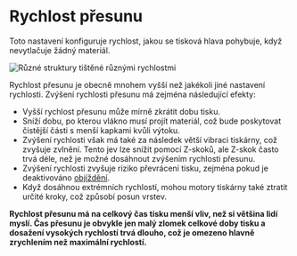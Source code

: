 Rychlost přesunu
====
Toto nastavení konfiguruje rychlost, jakou se tisková hlava pohybuje, když nevytlačuje žádný materiál.

![Různé struktury tištěné různými rychlostmi](../../../articles/images/speed_difference.png)

Rychlost přesunu je obecně mnohem vyšší než jakékoli jiné nastavení rychlosti. Zvýšení rychlosti přesunu má zejména následující efekty:
* Vyšší rychlost přesunu může mírně zkrátit dobu tisku.
* Sníží dobu, po kterou vlákno musí projít materiál, což bude poskytovat čistější části s menší kapkami kvůli výtoku.
* Zvýšení rychlosti však má také za následek větší vibraci tiskárny, což zvyšuje zvlnění. Tento jev lze snížit pomocí Z-skoků, ale Z-skok často trvá déle, než je možné dosáhnout zvýšením rychlosti přesunu.
* Zvýšení rychlosti zvyšuje riziko převrácení tisku, zejména pokud je deaktivováno [objíždění](../travel/retraction_combing.md).
* Když dosáhnou extrémních rychlostí, mohou motory tiskárny také ztratit určité kroky, což způsobí posun vrstev.

**Rychlost přesunu má na celkový čas tisku menší vliv, než si většina lidí myslí. Čas přesunu je obvykle jen malý zlomek celkové doby tisku a dosažení vysokých rychlostí trvá dlouho, což je omezeno hlavně zrychlením než maximální rychlostí.**
